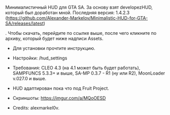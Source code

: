 Минималистичный HUD для GTA SA. За основу взят developezHUD, который был доработан мной. 
Последняя версия: 1.4.2.3 (https://github.com/Alexander-Markelov/Minimalistic-HUD-for-GTA-SA/releases/latest)

. Чтобы скачать, перейдите по ссылке выше, после чего кликните по архиву, который будет ниже надписи Assets.

- Для установки прочтите инструкцию.

- Настройки: /hud_settings

- Требования: CLEO 4.3 (на 4.1 может быть будет работать), SAMPFUNCS 5.3.3+ и выше, SA-MP 0.3.7 - R1 (ну или R2), MoonLoader v.027.0 и выше.

- HUD адаптирован пока что под Fruit Project.

- Скриншоты: https://imgur.com/a/MQoOESD

- Credits: alexmarkel0v.
